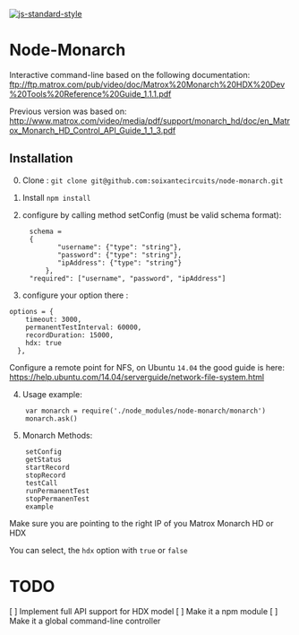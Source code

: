 [![js-standard-style](https://img.shields.io/badge/code%20style-standard-brightgreen.svg)](http://standardjs.com/)

# Node-Monarch

Interactive command-line based on the following documentation:
ftp://ftp.matrox.com/pub/video/doc/Matrox%20Monarch%20HDX%20Dev%20Tools%20Reference%20Guide_1.1.1.pdf

Previous version was based on:
http://www.matrox.com/video/media/pdf/support/monarch_hd/doc/en_Matrox_Monarch_HD_Control_API_Guide_1_1_3.pdf

## Installation

0. Clone :
`git clone git@github.com:soixantecircuits/node-monarch.git`

1. Install
`npm install`

2. configure by calling method setConfig (must be valid schema format):

```
	 schema =
	 {
            "username": {"type": "string"},
            "password": {"type": "string"},
            "ipAddress": {"type": "string"}
         },
	 "required": ["username", "password", "ipAddress"]
```

3. configure your option there :

```
options = {
    timeout: 3000,
    permanentTestInterval: 60000,
    recordDuration: 15000,
    hdx: true
  },
```

Configure a remote point for NFS, on Ubuntu `14.04` the good guide is here: https://help.ubuntu.com/14.04/serverguide/network-file-system.html

4. Usage example:

```
	var monarch = require('./node_modules/node-monarch/monarch')
	monarch.ask()
```

5. Monarch Methods:

```
    setConfig
    getStatus
    startRecord
    stopRecord
    testCall
    runPermanentTest
    stopPermanenTest
    example
```


Make sure you are pointing to the right IP of you Matrox Monarch HD or HDX

You can select, the `hdx` option with `true` or `false`


# TODO

[ ] Implement full API support for HDX model
[ ] Make it a npm module
[ ] Make it a global command-line controller
